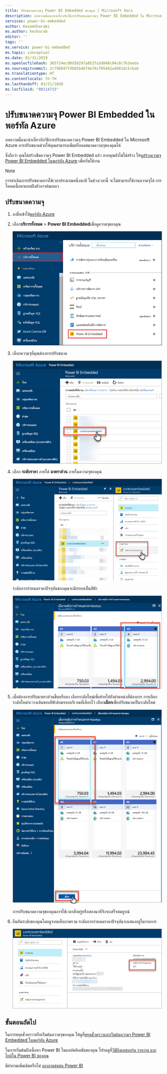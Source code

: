 ```yaml
---
title: ปรับขนาดความจุ Power BI Embedded ของคุณ | Microsoft Docs
description: บทความนี้แนะนำเกี่ยวกับวิธีการปรับขนาดความจุ Power BI Embedded ใน Microsoft Azure
services: power-bi-embedded
author: KesemSharabi
ms.author: kesharab
editor: ''
tags: ''
ms.service: power-bi-embedded
ms.topic: conceptual
ms.date: 01/31/2019
ms.openlocfilehash: 365f24ec80d58297a852fa3d040c04c8c763eeda
ms.sourcegitcommit: 2c798b97fdb02b4bf4e74cf05442a4b01dc5cbab
ms.translationtype: HT
ms.contentlocale: th-TH
ms.lasthandoff: 03/21/2020
ms.locfileid: "80114715"
---
```

# <a name="scale-your-power-bi-embedded-capacity-in-the-azure-portal"></a>ปรับขนาดความจุ Power BI Embedded ในพอร์ทัล Azure

บทความนี้แนะนำเกี่ยวกับวิธีการปรับขนาดความจุ Power BI Embedded ใน Microsoft Azure การปรับขนาดช่วยให้คุณสามารถเพิ่มหรือลดขนาดความจุของคุณได้

ซึ่งถือว่า คุณได้สร้างขีดความจุ Power BI Embedded แล้ว หากคุณยังไม่ได้สร้าง ให้ดู[สร้างความจุ Power BI Embedded ในพอร์ทัล Azure](azure-pbie-create-capacity.md) เพื่อเริ่มใช้งาน

> [!NOTE]
> การดำเนินการปรับขนาดอาจใช้เวลาประมาณหนึ่งนาที ในช่วงเวลานี้ จะไม่สามารถใช้งานความจุได้ การโหลดเนื้อหาแบบฝังตัวอาจล้มเหลว

## <a name="scale-a-capacity"></a>ปรับขนาดความจุ

1. ลงชื่อเข้าใช้[พอร์ทัล Azure](https://portal.azure.com/)

2. เลือก**บริการทั้งหมด** > **Power BI Embedded**เพื่อดูความจุของคุณ

    ![บริการทั้งหมดภายในพอร์ทัล Azure](media/azure-pbie-scale-capacity/azure-portal-more-services.png)

3. เลือกความจุที่คุณต้องการปรับขนาด

    ![รายการความจุ Power BI Embedded ในพอร์ทัล Azure](media/azure-pbie-scale-capacity/azure-portal-capacity-list.png)

4. เลือก **ระดับราคา** ภายใต้ **มาตราส่วน** ภายในความจุของคุณ

    ![ตัวเลือกระดับราคาภายใต้มาตราส่วน](media/azure-pbie-scale-capacity/azure-portal-scale-pricing-tier.png)

    ระดับการกำหนดราคาปัจจุบันของคุณจะมีกรอบเป็นสีฟ้า

    ![ระดับการกำหนดราคาปัจจุบันของคุณจะมีกรอบเป็นสีฟ้า](media/azure-pbie-scale-capacity/azure-portal-current-tier.png)

5. เมื่อต้องการปรับมาตราส่วนขึ้นหรือลง เลือกระดับใหม่เพื่อย้ายไปยังตำแหน่งที่ต้องการ การเลือกระดับใหม่จะวางเส้นขอบสีฟ้าล้อมรอบบริเวณที่เลือกไว้ เลือก**เลือก**เพื่อปรับขนาดเป็นระดับใหม่

    ![เลือกระดับใหม่](media/azure-pbie-scale-capacity/azure-portal-select-new-tier.png)

    การปรับขนาดความจุของคุณอาจใช้เวลาสักครู่หรือสองนาทีจึงจะเสร็จสมบูรณ์

6. ยืนยันระดับของคุณโดยดูจากแท็บภาพรวม ระดับการกำหนดราคาปัจจุบันจะแสดงอยู่ในรายการ

    ![ยืนยันระดับปัจจุบัน](media/azure-pbie-scale-capacity/azure-portal-confirm-tier.png)

## <a name="next-steps"></a>ขั้นตอนถัดไป

ในการหยุดชั่วคราวหรือเริ่มต้นความจุของคุณ ให้ดูที[่หยุดชั่วคราวและเริ่มต้นความจุ Power BI Embedded ในพอร์ทัล Azure](azure-pbie-pause-start.md)

ในการเริ่มต้นฝังเนื้อหา Power BI ในแอปพลิเคชันของคุณ โปรดดูที่[วิธีฝังแดชบอร์ด รายงาน และไทล์ใน Power BI ของคุณ](https://powerbi.microsoft.com/documentation/powerbi-developer-embedding-content/)

มีคำถามเพิ่มเติมหรือไม่ [ลองถามชุมชน Power BI](https://community.powerbi.com/)
